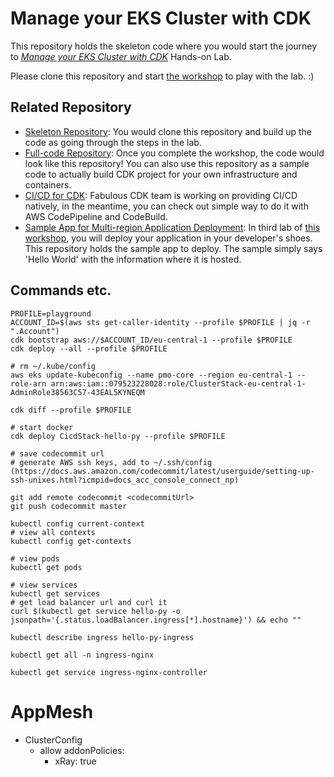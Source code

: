 # Manage your EKS Cluster with CDK
This repository holds the skeleton code where you would start the journey to *[Manage your EKS Cluster with CDK](http://demogo-multiregion-eks.s3-website.ap-northeast-2.amazonaws.com/ko/)* Hands-on Lab.

Please clone this repository and start [the workshop](http://demogo-multiregion-eks.s3-website.ap-northeast-2.amazonaws.com/ko/) to play with the lab. :)


## Related Repository
* [Skeleton Repository](https://github.com/yjw113080/aws-cdk-eks-multi-region-skeleton): You would clone this repository and build up the code as going through the steps in the lab.
* [Full-code Repository](https://github.com/yjw113080/aws-cdk-eks-multi-region): Once you complete the workshop, the code would look like this repository! You can also use this repository as a sample code to actually build CDK project for your own infrastructure and containers.
* [CI/CD for CDK](https://github.com/yjw113080/aws-cdk-multi-region-cicd): Fabulous CDK team is working on providing CI/CD natively, in the meantime, you can check out simple way to do it with AWS CodePipeline and CodeBuild.
* [Sample App for Multi-region Application Deployment](https://github.com/yjw113080/aws-cdk-multi-region-sample-app): In third lab of [this workshop](http://demogo-multiregion-eks.s3-website.ap-northeast-2.amazonaws.com/ko/), you will deploy your application in your developer's shoes. This repository holds the sample app to deploy. The sample simply says 'Hello World' with the information where it is hosted.

## Commands etc.

```shell
PROFILE=playground
ACCOUNT_ID=$(aws sts get-caller-identity --profile $PROFILE | jq -r ".Account")
cdk bootstrap aws://$ACCOUNT_ID/eu-central-1 --profile $PROFILE
cdk deploy --all --profile $PROFILE 

# rm ~/.kube/config
aws eks update-kubeconfig --name pmo-core --region eu-central-1 --role-arn arn:aws:iam::079523228028:role/ClusterStack-eu-central-1-AdminRole38563C57-43EAL5KYNEQM

cdk diff --profile $PROFILE

# start docker
cdk deploy CicdStack-hello-py --profile $PROFILE

# save codecommit url
# generate AWS ssh keys, add to ~/.ssh/config (https://docs.aws.amazon.com/codecommit/latest/userguide/setting-up-ssh-unixes.html?icmpid=docs_acc_console_connect_np)

git add remote codecommit <codecommitUrl>
git push codecommit master

kubectl config current-context
# view all contexts
kubectl config get-contexts

# view pods
kubectl get pods

# view services
kubectl get services
# get load balancer url and curl it
curl $(kubectl get service hello-py -o jsonpath='{.status.loadBalancer.ingress[*].hostname}') && echo ""

kubectl describe ingress hello-py-ingress

kubectl get all -n ingress-nginx

kubectl get service ingress-nginx-controller
```

# AppMesh

- ClusterConfig
    - allow addonPolicies:
        - xRay: true
